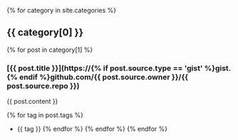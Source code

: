 ---
---
{% for category in site.categories %}
## {{ category[0] }}


{% for post in category[1] %}
### [{{ post.title }}](https://{% if post.source.type == 'gist' %}gist.{% endif %}github.com/{{ post.source.owner }}/{{ post.source.repo }}) 


{{ post.content }}


{% for tag in post.tags %}
* {{ tag }}
{% endfor %}
{% endfor %}
{% endfor %}
